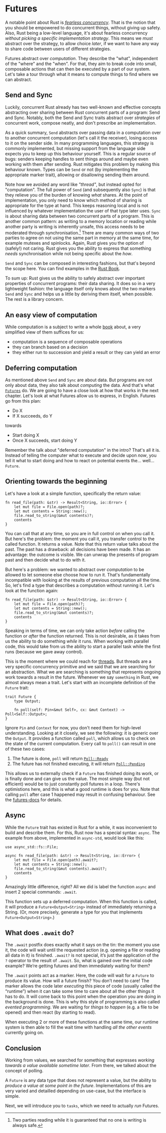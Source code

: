 # Futures

A notable point about Rust is [*fearless concurrency*](https://blog.rust-lang.org/2015/04/10/Fearless-Concurrency.html). That is the notion that you should be empowered to do concurrent things, without giving up safety. Also, Rust being a low-level language, it's about fearless concurrency *without picking a specific implementation strategy*. This means we *must* abstract over the strategy, to allow choice *later*, if we want to have any way to share code between users of different strategies.

Futures abstract over *computation*. They describe the "what", independent of the "where" and the "when". For that, they aim to break code into small, composable actions that can then be executed by a part of our system. Let's take a tour through what it means to compute things to find where we can abstract.

## Send and Sync

Luckily, concurrent Rust already has two well-known and effective concepts abstracting over sharing between Rust concurrent parts of a program: Send and Sync. Notably, both the Send and Sync traits abstract over *strategies* of concurrent work, compose neatly, and don't prescribe an implementation.

As a quick summary, `Send` abstracts over passing data in a computation over to another concurrent computation (let's call it the receiver), losing access to it on the sender side. In many programming languages, this strategy is commonly implemented, but missing support from the language side expects you to keep up this behaviour yourself. This is a regular source of bugs: senders keeping handles to sent things around and maybe even working with them after sending. Rust mitigates this problem by making this behaviour known. Types can be `Send` or not (by implementing the appropriate marker trait), allowing or disallowing sending them around.

Note how we avoided any word like *"thread"*, but instead opted for "computation". The full power of `Send` (and subsequently also `Sync`) is that they relieve you of the burden of knowing *what* shares. At the point of implementation, you only need to know which method of sharing is appropriate for the type at hand. This keeps reasoning local and is not influenced by whatever implementation the user of that type later uses.
`Sync` is about sharing data between two concurrent parts of a program. This is another common pattern: as writing to a memory location or reading while another party is writing is inherently unsafe, this access needs to be moderated through synchronisation.[^1] There are many common ways of two parties to agree on not using the same part in memory at the same time, for example mutexes and spinlocks. Again, Rust gives you the option of (safely!) not caring. Rust gives you the ability to express that something *needs* synchronisation while not being specific about the *how*.

`Send` and `Sync` can be composed in interesting fashions, but that's beyond the scope here. You can find examples in the [Rust Book][rust-book-sync].

[rust-book-sync]: https://doc.rust-lang.org/stable/book/ch16-04-extensible-concurrency-sync-and-send.html

To sum up: Rust gives us the ability to safely abstract over important properties of concurrent programs: their data sharing. It does so in a very lightweight fashion: the language itself only knows about the two markers `Send` and `Sync` and helps us a little by deriving them itself, when possible. The rest is a library concern.

## An easy view of computation

While computation is a subject to write a whole [book](https://computationbook.com/) about, a very simplified view of them suffices for us:

- computation is a sequence of composable operations
- they can branch based on a decision
- they either run to succession and yield a result or they can yield an error
## Deferring computation

As mentioned above `Send` and `Sync` are about data. But programs are not only about data, they also talk about *computing* the data. And that's what [`Futures`][futures] do. We are going to have a close look at how that works in the next chapter. Let's look at what Futures allow us to express, in English. Futures go from this plan:

- Do X
- If X succeeds, do Y

towards

- Start doing X
- Once X succeeds, start doing Y

Remember the talk about "deferred computation" in the intro? That's all it is. Instead of telling the computer what to execute and decide upon *now*, you tell it what to start doing and how to react on potential events the... well... `Future`.

[futures]: https://doc.rust-lang.org/std/future/trait.Future.html

## Orienting towards the beginning

Let's have a look at a simple function, specifically the return value:

    fn read_file(path: &str) -> Result<String, io::Error> {
        let mut file = File.open(path)?;
        let mut contents = String::new();
        file.read_to_string(&mut contents)?; 
        contents
    }

You can call that at any time, so you are in full control on when you call it. But here's the problem: the moment you call it, you transfer control to the called function. It returns a value.
Note that this return value talks about the past. The past has a drawback: all decisions have been made. It has an advantage: the outcome is visible. We can unwrap the presents of program past and then decide what to do with it.

But here's a problem: we wanted to abstract over *computation* to be allowed to let someone else choose how to run it. That's fundamentally incompatible with looking at the results of previous computation all the time. So, let's find a type that describes a computation without running it. Let's look at the function again:

    fn read_file(path: &str) -> Result<String, io::Error> {
        let mut file = File.open(path)?;
        let mut contents = String::new();
        file.read_to_string(&mut contents)?; 
        contents
    }

Speaking in terms of time, we can only take action *before* calling the function or *after* the function returned. This is not desirable, as it takes from us the ability to do something *while* it runs. When working with parallel code, this would take from us the ability to start a parallel task while the first runs (because we gave away control).

This is the moment where we could reach for [threads](https://en.wikipedia.org/wiki/Thread_). But threads are a very specific concurrency primitive and we said that we are searching for an abstraction.
What we are searching is something that represents ongoing work towards a result in the future. Whenever we say `something` in Rust, we almost always mean a trait. Let's start with an incomplete definition of the `Future` trait:

    trait Future {
        type Output;
    
        fn poll(self: Pin<&mut Self>, cx: &mut Context) -> Poll<Self::Output>;
    }

Ignore `Pin` and `Context` for now, you don't need them for high-level understanding. Looking at it closely, we see the following: it is generic over the `Output`. It provides a function called `poll`, which allows us to check on the state of the current computation.
Every call to `poll()` can result in one of these two cases:

1. The future is done, `poll` will return [`Poll::Ready`](https://doc.rust-lang.org/std/task/enum.Poll.html#variant.Ready)
2. The future has not finished executing, it will return [`Poll::Pending`](https://doc.rust-lang.org/std/task/enum.Poll.html#variant.Pending)

This allows us to externally check if a `Future` has finished doing its work, or is finally done and can give us the value. The most simple way (but not efficient) would be to just constantly poll futures in a loop. There's optimistions here, and this is what a good runtime is does for you.
Note that calling `poll` after case 1 happened may result in confusing behaviour. See the [futures-docs](https://doc.rust-lang.org/std/future/trait.Future.html) for details.

## Async

While the `Future` trait has existed in Rust for a while, it was inconvenient to build and describe them. For this, Rust now has a special syntax: `async`. The example from above, implemented in `async-std`, would look like this:


    use async_std::fs::File;
    
    async fn read_file(path: &str) -> Result<String, io::Error> {
        let mut file = File.open(path).await?;
        let mut contents = String::new();
        file.read_to_string(&mut contents).await?; 
        contents
    }

Amazingly little difference, right? All we did is label the function `async` and insert 2 special commands: `.await`.

This function sets up a deferred computation. When this function is called, it will produce a `Future<Output=String>` instead of immediately returning a String. (Or, more precisely, generate a type for you that implements `Future<Output=String>`.)

## What does `.await` do?

The `.await` postfix does exactly what it says on the tin: the moment you use it, the code will wait until the requested action (e.g. opening a file or reading all data in it) is finished. `.await?` is not special, it’s just the application of the `?` operator to the result of `.await`. So, what is gained over the initial code example? We’re getting futures and then immediately waiting for them?

The `.await` points act as a marker. Here, the code will wait for a `Future` to produce its value. How will a future finish? You don’t need to care! The marker allows the code later *executing* this piece of code (usually called the “runtime”) when it can take some time to care about all the other things it has to do. It will come back to this point when the operation you are doing in the background is done. This is why this style of programming is also called *evented programming*. We are waiting for *things to happen* (e.g. a file to be opened) and then react (by starting to read).

When executing 2 or more of these functions at the same time, our runtime system is then able to fill the wait time with handling *all the other events* currently going on.

## Conclusion

Working from values, we searched for something that expresses *working towards a value available sometime later*. From there, we talked about the concept of polling.

A `Future` is any data type that does not represent a value, but the ability to *produce a value at some point in the future*. Implementations of this are very varied and detailled depending on use-case, but the interface is simple.

Next, we will introduce you to `tasks`, which we need to actually *run* Futures.

[^1]: Two parties reading while it is guaranteed that no one is writing is always safe.
